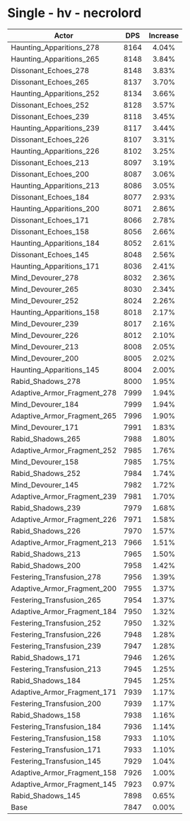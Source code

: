 # Single - hv - necrolord
| Actor | DPS | Increase |
|---|:---:|:---:|
|Haunting_Apparitions_278|8164|4.04%|
|Haunting_Apparitions_265|8148|3.84%|
|Dissonant_Echoes_278|8148|3.83%|
|Dissonant_Echoes_265|8137|3.70%|
|Haunting_Apparitions_252|8134|3.66%|
|Dissonant_Echoes_252|8128|3.57%|
|Dissonant_Echoes_239|8118|3.45%|
|Haunting_Apparitions_239|8117|3.44%|
|Dissonant_Echoes_226|8107|3.31%|
|Haunting_Apparitions_226|8102|3.25%|
|Dissonant_Echoes_213|8097|3.19%|
|Dissonant_Echoes_200|8087|3.06%|
|Haunting_Apparitions_213|8086|3.05%|
|Dissonant_Echoes_184|8077|2.93%|
|Haunting_Apparitions_200|8071|2.86%|
|Dissonant_Echoes_171|8066|2.78%|
|Dissonant_Echoes_158|8056|2.66%|
|Haunting_Apparitions_184|8052|2.61%|
|Dissonant_Echoes_145|8048|2.56%|
|Haunting_Apparitions_171|8036|2.41%|
|Mind_Devourer_278|8032|2.36%|
|Mind_Devourer_265|8030|2.34%|
|Mind_Devourer_252|8024|2.26%|
|Haunting_Apparitions_158|8018|2.17%|
|Mind_Devourer_239|8017|2.16%|
|Mind_Devourer_226|8012|2.10%|
|Mind_Devourer_213|8008|2.05%|
|Mind_Devourer_200|8005|2.02%|
|Haunting_Apparitions_145|8004|2.00%|
|Rabid_Shadows_278|8000|1.95%|
|Adaptive_Armor_Fragment_278|7999|1.94%|
|Mind_Devourer_184|7999|1.94%|
|Adaptive_Armor_Fragment_265|7996|1.90%|
|Mind_Devourer_171|7991|1.83%|
|Rabid_Shadows_265|7988|1.80%|
|Adaptive_Armor_Fragment_252|7985|1.76%|
|Mind_Devourer_158|7985|1.75%|
|Rabid_Shadows_252|7984|1.74%|
|Mind_Devourer_145|7982|1.72%|
|Adaptive_Armor_Fragment_239|7981|1.70%|
|Rabid_Shadows_239|7979|1.68%|
|Adaptive_Armor_Fragment_226|7971|1.58%|
|Rabid_Shadows_226|7970|1.57%|
|Adaptive_Armor_Fragment_213|7966|1.51%|
|Rabid_Shadows_213|7965|1.50%|
|Rabid_Shadows_200|7958|1.42%|
|Festering_Transfusion_278|7956|1.39%|
|Adaptive_Armor_Fragment_200|7955|1.37%|
|Festering_Transfusion_265|7954|1.37%|
|Adaptive_Armor_Fragment_184|7950|1.32%|
|Festering_Transfusion_252|7950|1.32%|
|Festering_Transfusion_226|7948|1.28%|
|Festering_Transfusion_239|7947|1.28%|
|Rabid_Shadows_171|7946|1.26%|
|Festering_Transfusion_213|7945|1.25%|
|Rabid_Shadows_184|7945|1.25%|
|Adaptive_Armor_Fragment_171|7939|1.17%|
|Festering_Transfusion_200|7939|1.17%|
|Rabid_Shadows_158|7938|1.16%|
|Festering_Transfusion_184|7936|1.14%|
|Festering_Transfusion_158|7933|1.10%|
|Festering_Transfusion_171|7933|1.10%|
|Festering_Transfusion_145|7929|1.04%|
|Adaptive_Armor_Fragment_158|7926|1.00%|
|Adaptive_Armor_Fragment_145|7923|0.97%|
|Rabid_Shadows_145|7898|0.65%|
|Base|7847|0.00%|
